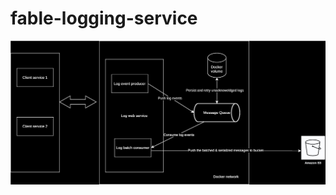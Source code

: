 # fable-logging-service
![architecture-diagram](https://raw.githubusercontent.com/0xdeadhead/fable-logging-service/refs/heads/main/fable-logging.drawio.svg)